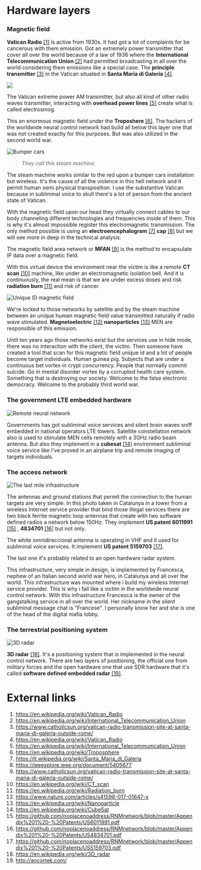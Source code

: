 # Hardware layers

### Magnetic field

**Vatican Radio** [[1]](https://en.wikipedia.org/wiki/Vatican_Radio) is active from 1930s. It had got a lot of complaints for be cancerous with them emission. Got an extremely power transmitter that cover all over the world because of a law of 1936 where the **International Telecommunication Union** [[2]](https://en.wikipedia.org/wiki/International_Telecommunication_Union) had permitted broadcasting in all over the world considering them emissions like a special case. The **principle transmitter** [[3]](https://www.catholicsun.org/vatican-radio-transmission-site-at-santa-maria-di-galeria-outside-rome/) in the Vatican situated in **Santa Maria di Galeria** [[4]](https://it.wikipedia.org/wiki/Santa_Maria_di_Galeria).

![](../Images/image-0046.jpg)

The Vatican extreme power AM transmitter, but also all kind of other radio waves transmitter, interacting with **overhead power lines** [[5]](https://en.wikipedia.org/wiki/Overhead_power_line) create what is called electrosmog. 

This  an enormous magnetic field under the **Troposhere** [[6]](https://en.wikipedia.org/wiki/Troposphere). The hackers of the worldwide neural control network had build all below this layer one that was not created exactly for this purposes. But was also utilized in the second world war. 

![Bumper cars](../Images/3138.jpg)

> *They call this steam machine.* 

The steam machine works similar to the red upon a bumper cars installation but wireless. It's the cause of all the violence in this hell network and it permit human semi physical transposition. I use the substantive Vatican because in subliminal voice to skull there's a lot of person from the ancient state of Vatican. 

With the magnetic field upon our head they virtually connect cables to our body channeling different technologies and frequencies inside of them. This is why it's almost impossible register this electromagnetic transmission. The only method possible is using an **electroencephalogram** [[7]](https://en.wikipedia.org/wiki/Electroencephalography) **cap** [[8]](https://www.brainlatam.com/products/eeg-electrode-caps) but we will see more in deep in the technical analysis. 

The magnetic field area network or **MFAN** [[9]](https://ieeexplore.ieee.org/document/5405677) is the method to encapsulate IP data over a magnetic field. 

With this virtual device the environment near the victim is like a remote **CT scan** [[10]](https://en.wikipedia.org/wiki/CT_scan) machine, like under an electromagnetic isolation bell. And it is continuously, the real mean is that we are under excess doses and risk **radiation burn** [[11]](https://en.wikipedia.org/wiki/Radiation_burn) and risk of cancer.

![Unique ID magnetic field](../Images/Screen-Shot-2018-11-09-at-11.08.08-AM-1.png)

We're locked to those networks by satellite and by the steam machine between an unique human magnetic field value transmitted naturally if radio wave stimulated. **Magnetoelectric** [[12]](https://www.nature.com/articles/s41598-017-01647-x) **nanoparticles** [[13]](https://en.wikipedia.org/wiki/Nanoparticle) MEN are responsible of this emission. 

Until ten years ago those networks exist but the services use in hide mode, there was no interaction with the client, the victim. Then someone have created a tool that scan for this magnetic field unique id and a lot of people become target individuals. Human guinea pig. Subjects that are under a continuous bet vortex in crypt concurrency. People that normally commit suicide. Go in mental disorder vortex by a corrupted health care system. Something that is  destroying our society. Welcome to the false electronic democracy. Welcome to the probably third world war. 

### The government LTE embedded hardware

![Remote neural network](../Images/satcycle3-4_2_orig.png)

Governments has got subliminal voice services and silent brain waves sniff embedded in national operators LTE towers. Satellite constellation network also is used to stimulate MEN cells remotely with a 3GHz radio beam antenna. But also they implement in a **cubesat** [[14]](https://en.wikipedia.org/wiki/CubeSat) environment subliminal voice service like I've proved in an airplane trip and remote imaging of targets individuals.

### The access network

![The last mile infrastructure](../Images/20191209_161803.jpg)

The antennas and ground stations that permit the connection to the human targets are very simple. In this photo taken in Catalunya in a tower from a wireless Internet service provider that bind those illegal services  there are two black ferrite magnetic loop antennas that create with two software defined radios a network below 150Hz. They implement **US patent 6011991** [[15]](https://github.com/noplacenoaddress/RNMnetwork/blob/master/Appendix%201%20-%20Patents/US6011991.pdf) , **4834701** [[16]](https://github.com/noplacenoaddress/RNMnetwork/blob/master/Appendix%201%20-%20Patents/US4834701.pdf) but not only.

The white omnidireccional antenna is operating in VHF and it used for subliminal voice services. It implement **US patent  5159703** [[17]](https://github.com/noplacenoaddress/RNMnetwork/blob/master/Appendix%201%20-%20Patents/US5159703.pdf).

The last one it's probably related to an open hardware radar system.

This infrastructure, very simple in design, is implemented by Francesca, nephew of an Italian second world war hero, in Catalunya and all over the world. This infrastructure was mounted where i build my wireless Internet service provider. This is why i fall like a victim in the worldwide neural control network. With this infrastructure Francesca is the owner of the gangstalking service in all over the world. Her nickname in the silent subliminal message chat is "Francese". I personally know her and she is one of the head of the digital mafia lobby.

### The terrestrial positioning system

![3D radar](../Images/istockphoto-1017394876-640x640.jpg)

**3D radar** [[18]](https://en.wikipedia.org/wiki/3D_radar). It's a positioning system that is implemented in the neural control network. There are two layers of positioning, the official one from military forces and the open hardware one that use SDR hardware that it's called **software defined embedded radar** [[19]](http://ancortek.com/).



# External links

1. https://en.wikipedia.org/wiki/Vatican_Radio
2. https://en.wikipedia.org/wiki/International_Telecommunication_Union
3. https://www.catholicsun.org/vatican-radio-transmission-site-at-santa-maria-di-galeria-outside-rome/
4. https://en.wikipedia.org/wiki/Vatican_Radio
5. https://en.wikipedia.org/wiki/International_Telecommunication_Union
6. https://en.wikipedia.org/wiki/Troposphere
7. https://it.wikipedia.org/wiki/Santa_Maria_di_Galeria
8. https://ieeexplore.ieee.org/document/5405677
9. https://www.catholicsun.org/vatican-radio-transmission-site-at-santa-maria-di-galeria-outside-rome/
10. https://en.wikipedia.org/wiki/CT_scan
11. https://en.wikipedia.org/wiki/Radiation_burn
12. https://www.nature.com/articles/s41598-017-01647-x
13. https://en.wikipedia.org/wiki/Nanoparticle
14. https://en.wikipedia.org/wiki/CubeSat
15. https://github.com/noplacenoaddress/RNMnetwork/blob/master/Appendix%201%20-%20Patents/US6011991.pdf
16. https://github.com/noplacenoaddress/RNMnetwork/blob/master/Appendix%201%20-%20Patents/US4834701.pdf
17. https://github.com/noplacenoaddress/RNMnetwork/blob/master/Appendix%201%20-%20Patents/US5159703.pdf
18. https://en.wikipedia.org/wiki/3D_radar
19. http://ancortek.com/